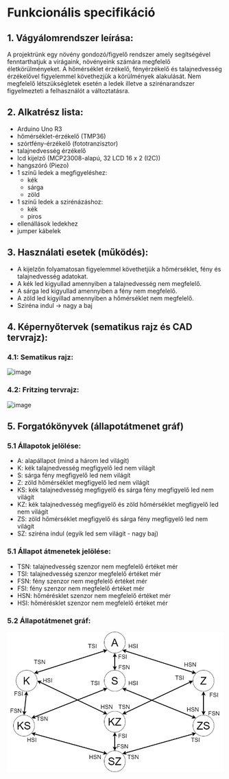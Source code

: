 # Funkcionális specifikáció
## 1. Vágyálomrendszer leírása:
A projektrünk egy növény gondozó/figyelő rendszer amely segítségével fenntarthatjuk a virágaink, növényeink számára megfelelő életkörülményeket. A hőmérséklet érzékelő, fényérzékelő és talajnedvesség érzékelővel figyelemmel követhezjük a körülmények alakulását.
Nem megfelelő létszükségletek esetén a ledek illetve a szirénarandszer figyelmezteti a felhasználót a változtatásra.
## 2. Alkatrész lista:
- Arduino Uno R3
- hőmérséklet-érzékelő (TMP36)
- szórtfény-érzékelő (fototranzisztor)
- talajnedvesség érzékelő
- lcd kijelző (MCP23008-alapú, 32 LCD 16 x 2 (I2C))
- hangszóró (Piezo)
- 1 színű ledek a megfigyeléshez:
  - kék
  - sárga
  - zöld
- 1 színű ledek a szirénázáshoz:
  - kék
  - piros  
- ellenállások ledekhez
- jumper kábelek
## 3. Használati esetek (működés):
- A kijelzőn folyamatosan figyelemmel követhetjük a hőmérséklet, fény és talajnedvesség adatokat.
- A kék led kigyullad amennyiben a talajnedvesség nem megfelelő.
- A sárga led kigyullad amennyiben a fény nem megfelelő. 
- A zöld led kigyillad amennyiben a hőmérséklet nem megfelelő.
- Sziréna indul -> nagy a baj
## 4. Képernyőtervek (sematikus rajz és CAD tervrajz):
### 4.1: Sematikus rajz:
![image](https://user-images.githubusercontent.com/113984073/237051403-40101bc5-e47f-4ebc-b38e-6400621df808.png)

### 4.2: Fritzing tervrajz:
![image](https://github.com/szidebi02/robotika_projekt/assets/113984073/b8ab2a2e-c113-4459-a1d9-20cd77b0b886)

## 5. Forgatókönyvek (állapotátmenet gráf)

### 5.1 Állapotok jelölése:
- A: alapállapot (mind a három led világít)
- K: kék talajnedvesség megfigyelő led nem világít
- S: sárga fény megfigyelő led nem világít
- Z: zöld hőmérséklet megfigyelő led nem világít
- KS: kék talajnedvesség megfigyelő és sárga fény megfigyelő led nem világít
- KZ: kék talajnedvesség megfigyelő és zöld hőmérséklet megfigyelő led nem világít
- ZS: zöld hőmérséklet megfigyelő és sárga fény megfigyelő led nem világít
- SZ: sziréna indul (egyik led sem világít - nagy baj)

### 5.1 Állapot átmenetek jelölése:
- TSN: talajnedvesség szenzor nem megfelelő értéket mér
- TSI: talajnedvesség szenzor megfelelő értéket mér
- FSN: fény szenzor nem megfelelő értéket mér
- FSI: fény szenzor nem megfelelő értéket mér
- HSN: hőmérésklet szenzor nem megfelelő értéket mér
- HSI: hőmérésklet szenzor nem megfelelő értéket mér

### 5.2 Állapotátmenet gráf:
![Állapotátmenet gráf](img/AllapotAtmenetGraf.png)
